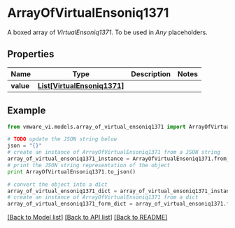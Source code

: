 # ArrayOfVirtualEnsoniq1371

A boxed array of *VirtualEnsoniq1371*. To be used in *Any* placeholders. 

## Properties
Name | Type | Description | Notes
------------ | ------------- | ------------- | -------------
**value** | [**List[VirtualEnsoniq1371]**](VirtualEnsoniq1371.md) |  | 

## Example

```python
from vmware_vi.models.array_of_virtual_ensoniq1371 import ArrayOfVirtualEnsoniq1371

# TODO update the JSON string below
json = "{}"
# create an instance of ArrayOfVirtualEnsoniq1371 from a JSON string
array_of_virtual_ensoniq1371_instance = ArrayOfVirtualEnsoniq1371.from_json(json)
# print the JSON string representation of the object
print ArrayOfVirtualEnsoniq1371.to_json()

# convert the object into a dict
array_of_virtual_ensoniq1371_dict = array_of_virtual_ensoniq1371_instance.to_dict()
# create an instance of ArrayOfVirtualEnsoniq1371 from a dict
array_of_virtual_ensoniq1371_form_dict = array_of_virtual_ensoniq1371.from_dict(array_of_virtual_ensoniq1371_dict)
```
[[Back to Model list]](../README.md#documentation-for-models) [[Back to API list]](../README.md#documentation-for-api-endpoints) [[Back to README]](../README.md)


